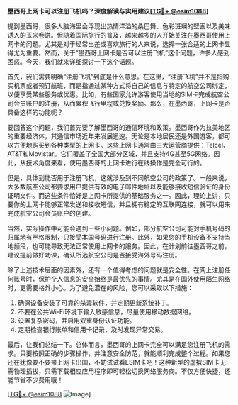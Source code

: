 **墨西哥上网卡可以注册飞机吗？深度解读与实用建议[[TG💪+ @esim1088](https://t.me/s/esim1088)]**

提到墨西哥，很多人脑海里会浮现出热情洋溢的桑巴舞、色彩斑斓的壁画以及美味诱人的玉米卷饼。但随着国际旅行的普及，越来越多的人开始关注在墨西哥使用上网卡的问题。尤其是对于经常出差或喜欢旅行的人来说，选择一张合适的上网卡显得尤为重要。然而，关于“墨西哥上网卡是否可以注册飞机”这个问题，许多人感到困惑。今天，我们就来详细探讨一下这个话题。

首先，我们需要明确“注册飞机”到底是什么意思。在这里，“注册飞机”并不是指购买机票或者预订航班，而是指通过某种方式将自己的信息与特定的航空公司绑定，以便享受某些服务或优惠。比如，有些国家允许游客使用当地的SIM卡完成航空公司会员账户的注册，从而累积飞行里程或兑换奖励。那么，在墨西哥，上网卡是否具备这样的功能呢？

要回答这个问题，我们首先要了解墨西哥的通信环境和政策。墨西哥作为拉美地区的重要经济体，其通信市场近年来发展迅速。无论是本地居民还是外国游客，都可以方便地购买到各种类型的上网卡。这些上网卡通常由三大运营商提供：Telcel、AT&T和Movistar。它们覆盖了全国大部分区域，并且支持4G甚至5G网络。因此，从技术角度来看，使用墨西哥的上网卡进行在线操作是完全可行的。

但是，具体到能否用于注册飞机，这就涉及到不同航空公司的政策了。一般来说，大多数航空公司都要求用户提供有效的电子邮件地址以及能够接收短信验证的身份证明文件。而这些条件恰好是上网卡所提供的基础服务之一。因此，理论上讲，只要你的上网卡能够正常发送和接收短信，并且拥有稳定的互联网连接，就可以用来完成航空公司会员账户的创建。

当然，实际操作中可能会遇到一些小问题。例如，部分航空公司可能对手机号码的归属地有严格限制，只接受本国号码进行注册。此外，如果您的手机设备不支持当地频段，也可能导致无法正常使用上网卡的服务。因此，在计划前往墨西哥之前，建议提前做好功课，确认所选航空公司是否接受海外号码注册。

除了上述技术层面的因素外，还有一个值得考虑的问题就是安全性。在网上注册任何账号时，保护个人信息的安全始终是最优先的事情。尤其是在国外使用陌生网络时，更需要格外小心。为了避免潜在的风险，您可以采取以下措施：

1. 确保设备安装了可靠的杀毒软件，并定期更新系统补丁。
2. 不要在公共Wi-Fi环境下输入敏感信息，尽量使用移动数据网络。
3. 设置复杂密码，并启用双重身份认证功能。
4. 定期检查银行账单和信用卡记录，及时发现异常交易。

最后，让我们总结一下。总体而言，墨西哥的上网卡完全可以满足您注册飞机的需求。只要按照正确的步骤操作，并注意安全防范，就能顺利完成整个过程。如果您还在犹豫要不要带上网卡出国，不妨试试看ESIM卡吧！这种新型的虚拟SIM卡无需物理插拔，只需下载相应应用程序即可轻松切换网络服务商。不仅方便快捷，还能节省不少费用哦！

[[TG💪+ @esim1088](https://t.me/s/esim1088) ![Image](https://i.postimg.cc/4NQfJmqS/Snipaste-2025-05-13-00-14-12.png)]